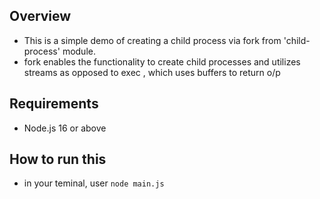 ## Overview

- This is a simple demo of creating a child process via fork from 'child-process' module.
- fork enables the functionality to create child processes and utilizes streams as opposed to exec , which uses buffers to return o/p

## Requirements

- Node.js 16 or above

## How to run this

- in your teminal, user `node main.js`

